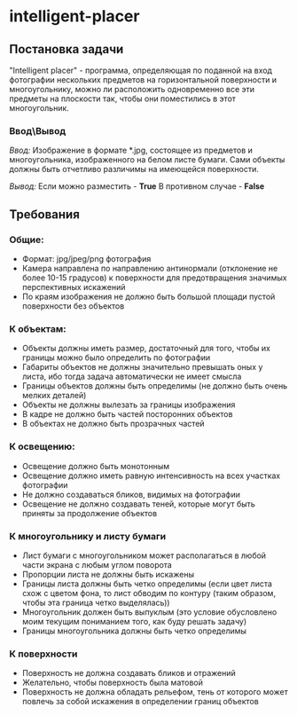 # intelligent-placer
## Постановка задачи
"Intelligent placer" - программа, определяющая по поданной на вход фотографии нескольких предметов на горизонтальной поверхности и многоугольнику, можно ли расположить одновременно все эти предметы на плоскости так, чтобы они поместились в этот многоугольник.

### Ввод\Вывод
*Ввод:* 
Изображение в формате *.jpg, состоящее из предметов и многоугольника, изображенного на белом листе бумаги. Сами объекты должны быть отчетливо различимы на имеющейся поверхности.

*Вывод:* 
Если можно разместить - **True**
В противном случае - **False**

## Требования
### Общие:
- Формат: jpg/jpeg/png фотография
- Камера направлена по направлению антинормали (отклонение не более 10-15 градусов) к поверхности для предотвращения значимых перспективных искажений
- По краям изображения не должно быть большой площади пустой поверхности без объектов
### К объектам:
- Объекты должны иметь размер, достаточный для того, чтобы их границы можно было определить по фотографии
- Габариты объектов не должны значительно превышать оных у листа, ибо тогда задача автоматически не имеет смысла 
- Границы объектов должны быть определимы (не должно быть очень мелких деталей)
- Объекты не должны вылезать за границы изображения
- В кадре не должно быть частей посторонних объектов
- В объектах не должно быть прозрачных частей
### К освещению:
- Освещение должно быть монотонным
- Освещение должно иметь равную интенсивность на всех участках фотографии
- Не должно создаваться бликов, видимых на фотографии
- Освещение не должно создавать теней, которые могут быть приняты за продолжение объектов
### К многоугольнику и листу бумаги
- Лист бумаги с многоугольником может располагаться в любой части экрана с любым углом поворота
- Пропорции листа не должны быть искажены
- Границы листа должны быть четко определимы (если цвет листа схож с цветом фона, то лист обводим по контуру (таким образом, чтобы эта граница четко выделялась))
- Многоугольник должен быть выпуклым (это условие обусловлено моим текущим пониманием того, как буду решать задачу)
- Границы многоугольника должны быть четко определимы
### К поверхности
- Поверхность не должна создавать бликов и отражений
- Желательно, чтобы поверхность была матовой
- Поверхность не должна обладать рельефом, тень от которого может повлечь за собой искажения в определении границ объектов
